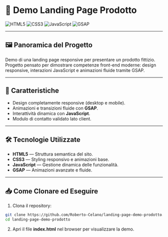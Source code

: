 # 🎯 Demo Landing Page Prodotto

![HTML5](https://img.shields.io/badge/HTML5-E34F26?style=for-the-badge&logo=html5&logoColor=white)
![CSS3](https://img.shields.io/badge/CSS3-1572B6?style=for-the-badge&logo=css3&logoColor=white)
![JavaScript](https://img.shields.io/badge/JavaScript-F7DF1E?style=for-the-badge&logo=javascript&logoColor=black)
![GSAP](https://img.shields.io/badge/GSAP-88CE02?style=for-the-badge&logo=greensock&logoColor=white)

---

## 🖼️ Panoramica del Progetto

Demo di una landing page responsive per presentare un prodotto fittizio.  
Progetto pensato per dimostrare competenze front-end moderne: design responsive, interazioni JavaScript e animazioni fluide tramite GSAP.

---

## 🚀 Caratteristiche

- Design completamente responsive (desktop e mobile).
- Animazioni e transizioni fluide con **GSAP**.
- Interattività dinamica con **JavaScript**.
- Modulo di contatto validato lato client.

---

## 🛠️ Tecnologie Utilizzate

- **HTML5** — Struttura semantica del sito.
- **CSS3** — Styling responsivo e animazioni base.
- **JavaScript** — Gestione dinamica delle funzionalità.
- **GSAP** — Animazioni avanzate e fluide.

---

## 📥 Come Clonare ed Eseguire

1. Clona il repository:

```bash
git clone https://github.com/Roberto-Celano/landing-page-demo-prodotto.git
cd landing-page-demo-prodotto
```
2. Apri il file **index.html** nel browser per visualizzare la demo.
